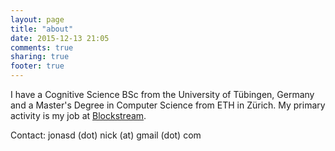 ```yaml
---
layout: page
title: "about"
date: 2015-12-13 21:05
comments: true
sharing: true
footer: true
---
```

I have a Cognitive Science BSc from the University of Tübingen, Germany and
a Master's Degree in Computer Science from ETH in Zürich.
My primary activity is my job at [Blockstream](https://blockstream.com).

Contact: jonasd (dot) nick (at) gmail (dot) com
